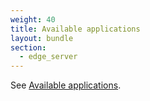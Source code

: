 ```yaml
---
weight: 40
title: Available applications
layout: bundle
section:
  - edge_server
---
```


See [Available applications](/get-familiar-with-the-ui/available-applications/).

